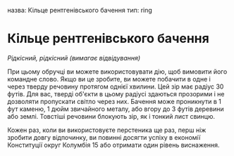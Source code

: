 назва: Кільце рентгенівського бачення тип: ring

# Кільце рентгенівського бачення
_Рідкісний, рідкісний (вимагає відвідування)_

При цьому обручці ви можете використовувати дію, щоб вимовити його командне слово. Якщо ви це зробите, ви можете побачити в одне і через тверду речовину протягом однієї хвилини. Цей зір має радіус 30 футів. Для вас, тверді об'єкти в цьому радіусі здаються прозорими і не дозволяти пропускати світло через них. Бачення може проникнути в 1 фут каменю, 1 дюйм звичайного металу, або вгору до 3 футів деревини або землі. Товстіші речовини блокують зір, як і тонкий лист свинцю.

Кожен раз, коли ви використовуєте перстеника ще раз, перш ніж зробити довгу відпочинку, ви повинні досягти успіху в економії Конституції округ Колумбія 15 або отримати один рівень виснаження. 